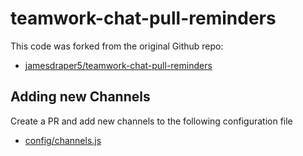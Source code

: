 # teamwork-chat-pull-reminders

This code was forked from the original Github repo: 

* [jamesdraper5/teamwork-chat-pull-reminders](https://github.com/jamesdraper5/teamwork-chat-pull-reminders)

## Adding new Channels

Create a PR and add new channels to the following configuration file

* [config/channels.js](config/channels.js)

